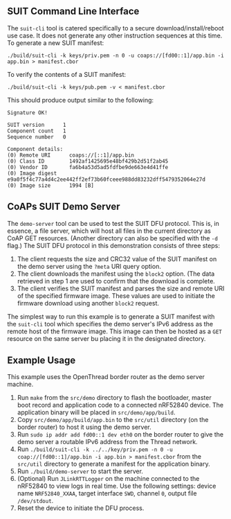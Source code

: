## SUIT Command Line Interface
The `suit-cli` tool is catered specifically to a secure download/install/reboot use case. It does not generate any other instruction sequences at this time. To generate a new SUIT manifest:
```
./build/suit-cli -k keys/priv.pem -n 0 -u coaps://[fd00::1]/app.bin -i app.bin > manifest.cbor
```

To verify the contents of a SUIT manifest:
```
./build/suit-cli -k keys/pub.pem -v < manifest.cbor
```

This should produce output similar to the following:
```
Signature OK!

SUIT version      1
Component count   1
Sequence number   0

Component details:
(0) Remote URI		coaps://[::1]/app.bin
(0) Class ID		1492af1425695e48bf429b2d51f2ab45
(0) Vendor ID		fa6b4a53d5ad5fdfbe9de663e4d41ffe
(0) Image digest	e9a0f5f4c77a4d4c2ee442ff2ef73b60fceee988dd83232dff5479352064e27d
(0) Image size		1994 [B]
```

## CoAPs SUIT Demo Server
The `demo-server` tool can be used to test the SUIT DFU protocol. This is, in essence, a file server, which will host all files in the current directory as CoAP GET resources. (Another directory can also be specified with the `-d` flag.) The SUIT DFU protocol in this demonstration consists of three steps:

  1. The client requests the size and CRC32 value of the SUIT manifest on the demo server using the `?meta` URI query option.
  2. The client downloads the manifest using the `block2` option. (The data retrieved in step 1 are used to confirm that the download is complete.
  3. The client verifies the SUIT manifest and parses the size and remote URI of the specified firmware image. These values are used to initiate the firmware download using another `block2` request.
  
The simplest way to run this example is to generate a SUIT manifest with the `suit-cli` tool which specifies the demo server's IPv6 address as the remote host of the firmware image. This image can then be hosted as a `GET` resource on the same server bu placing it in the designated directory.

## Example Usage
This example uses the OpenThread border router as the demo server machine.

  1. Run `make` from the `src/demo` directory to flash the bootloader, master boot record and application code to a connected nRF52840 device. The application binary will be placed in `src/demo/app/build`.
  2. Copy `src/demo/app/build/app.bin` to the `src/util` directory (on the border router) to host it using the demo server.
  3. Run `sudo ip addr add fd00::1 dev eth0` on the border router to give the demo server a routable IPv6 address from the Thread network.
  4. Run `./build/suit-cli -k ../../key/priv.pem -n 0 -u coap://[fd00::1]/app.bin -i app.bin > manifest.cbor` from the `src/util` directory to generate a manifest for the application binary.
  5. Run `./build/demo-server` to start the server.
  6. (Optional) Run `JLinkRTTLogger` on the machine connected to the nRF52840 to view logs in real time. Use the following settings: device name `NRF52840_XXAA`, target interface `SWD`, channel `0`, output file `/dev/stdout`.
  7. Reset the device to initiate the DFU process.
